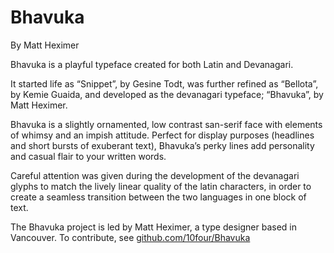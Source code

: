 Bhavuka
=================
By Matt Heximer

Bhavuka is a playful typeface created for both Latin and Devanagari.

It started life as “Snippet”, by Gesine Todt, was further refined as “Bellota”, by Kemie Guaida, and developed as the devanagari typeface; “Bhavuka”, by Matt Heximer.

Bhavuka is a slightly ornamented, low contrast san-serif face with elements of whimsy and an impish attitude. Perfect for display purposes (headlines and short bursts of exuberant text), Bhavuka’s perky lines add personality and casual flair to your written words.

Careful attention was given during the development of the devanagari glyphs to match the lively linear quality of the latin characters, in order to create a seamless transition between the two languages in one block of text. 

The Bhavuka project is led by Matt Heximer, a type designer based in Vancouver. To contribute, see <a href="https://github.com/10four/Bhavuka">github.com/10four/Bhavuka</a>
